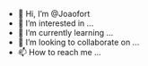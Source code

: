 - 👋 Hi, I’m @Joaofort
- 👀 I’m interested in ...
- 🌱 I’m currently learning ...
- 💞️ I’m looking to collaborate on ...
- 📫 How to reach me ...

<!---
Joaofort/Joaofort is a ✨ special ✨ repository because its `README.md` (this file) appears on your GitHub profile.
You can click the Preview link to take a look at your changes.
--->

